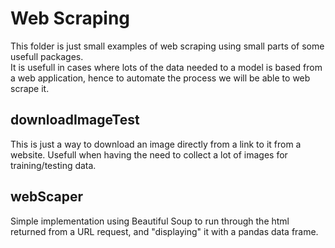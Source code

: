 # Web Scraping
This folder is just small examples of web scraping using small parts of some usefull packages. <br>
It is usefull in cases where lots of the data needed to a model is based from a web application, hence to automate the process we will be able to web scrape it.


## downloadImageTest
This is just a way to download an image directly from a link to it from a website. Usefull when having the need to collect a lot of images for training/testing data.


## webScaper
Simple implementation using Beautiful Soup to run through the html returned from a URL request, and "displaying" it with a pandas data frame.
